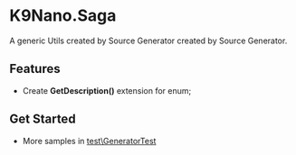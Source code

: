# K9Nano.Saga

A generic Utils created by Source Generator created by Source Generator.

## Features

* Create **GetDescription()** extension for enum;

## Get Started

* More samples in [test\GeneratorTest]([.\test\GeneratorTest)